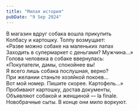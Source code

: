```yaml
---
title: "Милая история"
pubDate: "9 Sep 2024"
---
```


В магазин вдруг собака вошла прикупить\
Колбасу и картошку. Толпу возмущает:\
«Разве можно собаке на маленьких лапах\
Заходить в супермаркет с деньгами? Мужчина…»\
Голова человека в собаке ввернулась:\
«Покупатели, дамы, спокойнее вы!\
Я всего лишь собака послушная, верно?\
При желании станьте хозяйкой покоев…\
Вот мой номер. Пишите скорее. Картофель...»\
Пробивают картошку, достав документы,\
Объявляют собакой и женщиной — la finale.\
Новобрачные сыты. В конце они мило воркуют.
